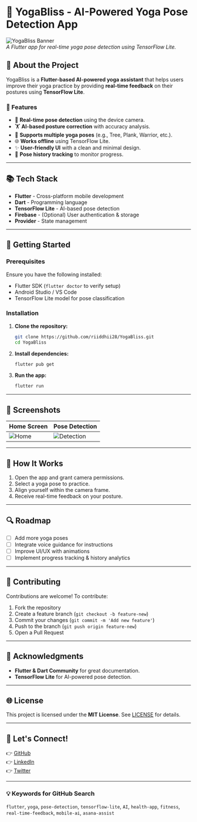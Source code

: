 # 🌟 YogaBliss - AI-Powered Yoga Pose Detection App

![YogaBliss Banner](assets/banner.png)  
*A Flutter app for real-time yoga pose detection using TensorFlow Lite.*

## 🌴 About the Project
YogaBliss is a **Flutter-based AI-powered yoga assistant** that helps users improve their yoga practice by providing **real-time feedback** on their postures using **TensorFlow Lite**.

### 🔄 Features
- 📱 **Real-time pose detection** using the device camera.
- 🏋️ **AI-based posture correction** with accuracy analysis.
- 🌿 **Supports multiple yoga poses** (e.g., Tree, Plank, Warrior, etc.).
- 🌐 **Works offline** using TensorFlow Lite.
- ✨ **User-friendly UI** with a clean and minimal design.
- 📅 **Pose history tracking** to monitor progress.

---
## 📚 Tech Stack
- **Flutter** - Cross-platform mobile development
- **Dart** - Programming language
- **TensorFlow Lite** - AI-based pose detection
- **Firebase** - (Optional) User authentication & storage
- **Provider** - State management

---
## 💪 Getting Started
### Prerequisites
Ensure you have the following installed:
- Flutter SDK (`flutter doctor` to verify setup)
- Android Studio / VS Code
- TensorFlow Lite model for pose classification

### Installation
1. **Clone the repository:**
   ```sh
   git clone https://github.com/riiddhii28/YogaBliss.git
   cd YogaBliss
   ```
2. **Install dependencies:**
   ```sh
   flutter pub get
   ```
3. **Run the app:**
   ```sh
   flutter run
   ```

---
## 🎨 Screenshots
| Home Screen | Pose Detection |
|-------------|---------------|
| ![Home](assets/home.png) | ![Detection](assets/detection.png) |

---
## 🔧 How It Works
1. Open the app and grant camera permissions.
2. Select a yoga pose to practice.
3. Align yourself within the camera frame.
4. Receive real-time feedback on your posture.

---
## 🔍 Roadmap
- [ ] Add more yoga poses
- [ ] Integrate voice guidance for instructions
- [ ] Improve UI/UX with animations
- [ ] Implement progress tracking & history analytics

---
## 💎 Contributing
Contributions are welcome! To contribute:
1. Fork the repository
2. Create a feature branch (`git checkout -b feature-new`)
3. Commit your changes (`git commit -m 'Add new feature'`)
4. Push to the branch (`git push origin feature-new`)
5. Open a Pull Request

---
## 🌟 Acknowledgments
- **Flutter & Dart Community** for great documentation.
- **TensorFlow Lite** for AI-powered pose detection.

---
## 🌐 License
This project is licensed under the **MIT License**. See [LICENSE](LICENSE) for details.

---
## 💬 Let's Connect!
👉 [GitHub](https://github.com/riiddhii28)  
👉 [LinkedIn](https://www.linkedin.com/in/riddhi-patel/)  
👉 [Twitter](https://twitter.com/riddhi)  

---

### 💡 Keywords for GitHub Search
`flutter`, `yoga`, `pose-detection`, `tensorflow-lite`, `AI`, `health-app`, `fitness`, `real-time-feedback`, `mobile-ai`, `asana-assist`



